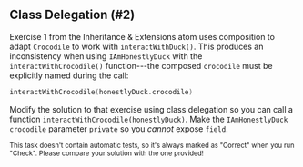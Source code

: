 ## Class Delegation (#2)

Exercise 1 from the Inheritance & Extensions atom uses
composition to adapt `Crocodile` to work with `interactWithDuck()`. This
produces an inconsistency when using `IAmHonestlyDuck` with the
`interactWithCrocodile()` function---the composed `crocodile` must be
explicitly named during the call:

```kotlin
interactWithCrocodile(honestlyDuck.crocodile)
```

Modify the solution to that exercise using class delegation so you can call a
function `interactWithCrocodile(honestlyDuck)`. Make the `IAmHonestlyDuck`
`crocodile` parameter `private` so you *cannot* expose `field`.

<sub> This task doesn't contain automatic tests,
so it's always marked as "Correct" when you run "Check".
Please compare your solution with the one provided! </sub>
